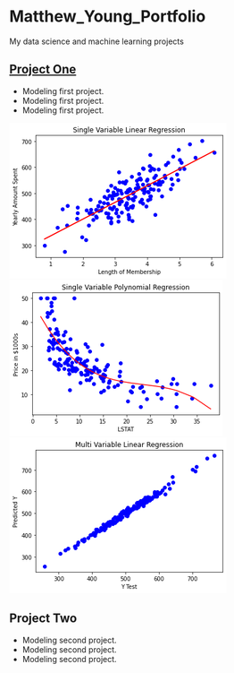 # Matthew_Young_Portfolio
My data science and machine learning projects

## [Project One](https://github.com/mbyoung99/Linear_Regressions)
* Modeling first project.
* Modeling first project.
* Modeling first project.

![](/Images/LinearModelPlotSingleVar.png)
![](/Images/PolynomialModelPlotSingleVar.png)
![](/Images/LinearModelPlotMultiVar_.png)


## Project Two
* Modeling second project.
* Modeling second project.
* Modeling second project.
